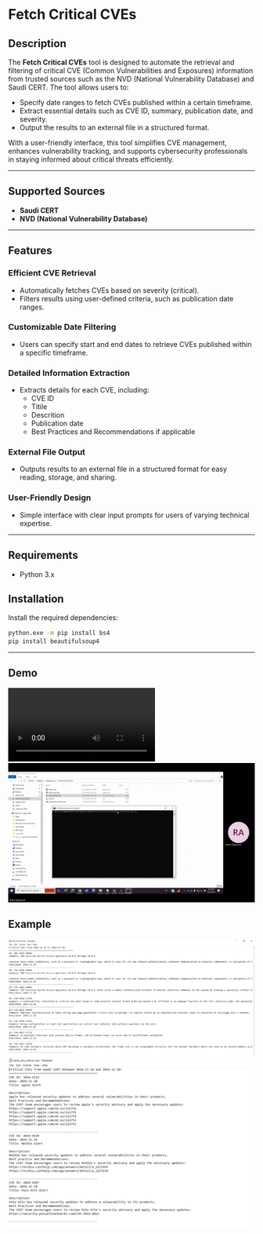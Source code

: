 # Fetch Critical CVEs

## Description

The **Fetch Critical CVEs** tool is designed to automate the retrieval and filtering of critical CVE (Common Vulnerabilities and Exposures) information from trusted sources such as the NVD (National Vulnerability Database) and Saudi CERT. The tool allows users to:

- Specify date ranges to fetch CVEs published within a certain timeframe.
- Extract essential details such as CVE ID, summary, publication date, and severity.
- Output the results to an external file in a structured format.

With a user-friendly interface, this tool simplifies CVE management, enhances vulnerability tracking, and supports cybersecurity professionals in staying informed about critical threats efficiently.

---

## Supported Sources

- **Saudi CERT**  
- **NVD (National Vulnerability Database)**  

---

## Features

### Efficient CVE Retrieval
- Automatically fetches CVEs based on severity (critical).
- Filters results using user-defined criteria, such as publication date ranges.

### Customizable Date Filtering
- Users can specify start and end dates to retrieve CVEs published within a specific timeframe.

### Detailed Information Extraction
- Extracts details for each CVE, including:
  - CVE ID
  - Titile
  - Descrition 
  - Publication date
  - Best Practices and Recommendations if applicable 

### External File Output
- Outputs results to an external file in a structured format for easy reading, storage, and sharing.

### User-Friendly Design
- Simple interface with clear input prompts for users of varying technical expertise.

---

## Requirements

- Python 3.x
## Installation

Install the required dependencies:

```bash
python.exe -m pip install bs4
pip install beautifulsoup4

```
---
## Demo
![Video Demo](https://github.com/rahafAlghamd/Fetch_Critical_CVEs/blob/main/Fetch_critical_CVEs.mp4)
![Video Demo](https://github.com/rahafAlghamd/Fetch_Critical_CVEs/blob/main/Fetch_critical_CVEs-gif.gif)


## Example
![Example 1](https://github.com/rahafAlghamd/Fetch_Critical_CVEs/blob/main/Capture1.PNG)
![Example 2](https://github.com/rahafAlghamd/Fetch_Critical_CVEs/blob/main/Capture2.PNG)


